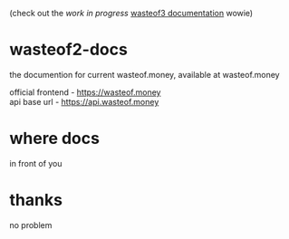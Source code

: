 (check out the *work in progress* [wasteof3 documentation](https://github.com/wulliy/wasteof3-docs) wowie)

# wasteof2-docs
the documention for current wasteof.money, available at wasteof.money

official frontend - https://wasteof.money<br/>
api base url - https://api.wasteof.money

# where docs
in front of you

# thanks
no problem
